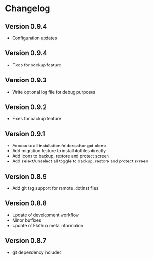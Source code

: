 # Changelog

## Version 0.9.4

- Configuration updates

## Version 0.9.4

- Fixes for backup feature

## Version 0.9.3

- Write optional log file for debug purposes

## Version 0.9.2

- Fixes for backup feature

## Version 0.9.1

- Access to all installation folders after got clone
- Add migration feature to install dotfiles directly
- Add icons to backup, restore and protect screen
- Add select/unselect all toggle to backup, restore and protect screen

## Version 0.8.9

- Add git tag support for remote .dotinst files

## Version 0.8.8

- Update of development workflow
- Minor buffixes
- Update of Flathub meta information

## Version 0.8.7

- git dependency included
